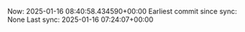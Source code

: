 Now: 2025-01-16 08:40:58.434590+00:00 Earliest commit since sync: None Last sync: 2025-01-16 07:24:07+00:00
